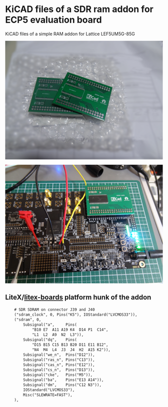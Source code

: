 # KiCAD files of a SDR ram addon for ECP5 evaluation board

KiCAD files of a simple RAM addon for Lattice LEF5UM5G-85G

![print board](https://github.com/kazkojima/ecp5evn-sdram-addon/blob/main/images/sdram-addon-board.png)


![LEF5UM5G-85G+addon](https://github.com/kazkojima/ecp5evn-sdram-addon/blob/main/images/sdram-addon.png)

## LiteX/[litex-boards](https://github.com/litex-hub/litex-boards.git) platform hunk of the addon

```
    # SDR SDRAM on connector J39 and J40
    ("sdram_clock", 0, Pins("K5"), IOStandard("LVCMOS33")),
    ("sdram", 0,
        Subsignal("a",     Pins(
            "B10 E7  A11 A19 K4  D14 P1  C14",
            "L1  L2  A9  N2  L3")),
        Subsignal("dq",    Pins(
            "D15 B15 C15 B13 B20 D11 E11 B12",
            "N4  M4  L4  J3  J4  H2  A15 K2")),
        Subsignal("we_n",  Pins("D12")),
        Subsignal("ras_n", Pins("C13")),
        Subsignal("cas_n", Pins("E12")),
        Subsignal("cs_n",  Pins("D13")),
        Subsignal("cke",   Pins("M5")),
        Subsignal("ba",    Pins("E13 A14")),
        Subsignal("dm",    Pins("C12 N3")),
        IOStandard("LVCMOS33"),
        Misc("SLEWRATE=FAST"),
    ),
```
